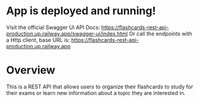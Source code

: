 # App is deployed and running!
Visit the official Swagger UI API Docs: https://flashcards-rest-api-production.up.railway.app/swagger-ui/index.html
Or call the endpoints with a Http client, base URL is: https://flashcards-rest-api-production.up.railway.app

# Overview 
This is a REST API that allows users to organize their flashcards to study for their exams or learn new information about a topic they are interested in.
